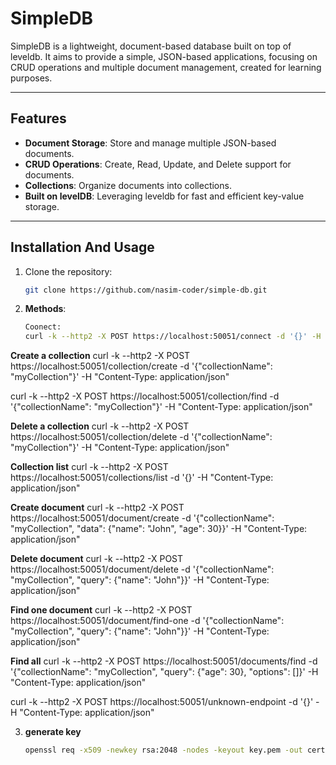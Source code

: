 # SimpleDB

SimpleDB is a lightweight, document-based database built on top of leveldb. It aims to provide a simple, JSON-based applications, focusing on CRUD operations and multiple document management, created for learning purposes.

---

## Features

- **Document Storage**: Store and manage multiple JSON-based documents.
- **CRUD Operations**: Create, Read, Update, and Delete support for documents.
- **Collections**: Organize documents into collections.
- **Built on levelDB**: Leveraging leveldb for fast and efficient key-value storage.

---

## Installation And Usage

1. Clone the repository:
   ```bash
   git clone https://github.com/nasim-coder/simple-db.git


2. **Methods**:
   ```bash
   Coonect:
   curl -k --http2 -X POST https://localhost:50051/connect -d '{}' -H "Content-Type: application/json"

**Create a collection**
   curl -k --http2 -X POST https://localhost:50051/collection/create -d '{"collectionName": "myCollection"}' -H "Content-Type: application/json"

   curl -k --http2 -X POST https://localhost:50051/collection/find -d '{"collectionName": "myCollection"}' -H "Content-Type: application/json"

**Delete a collection**
   curl -k --http2 -X POST https://localhost:50051/collection/delete -d '{"collectionName": "myCollection"}' -H "Content-Type: application/json"

**Collection list**
   curl -k --http2 -X POST https://localhost:50051/collections/list -d '{}' -H "Content-Type: application/json"

**Create document**
   curl -k --http2 -X POST https://localhost:50051/document/create -d '{"collectionName": "myCollection", "data": {"name": "John", "age": 30}}' -H "Content-Type: application/json"

**Delete document**
   curl -k --http2 -X POST https://localhost:50051/document/delete -d '{"collectionName": "myCollection", "query": {"name": "John"}}' -H "Content-Type: application/json"

**Find one document**
   curl -k --http2 -X POST https://localhost:50051/document/find-one -d '{"collectionName": "myCollection", "query": {"name": "John"}}' -H "Content-Type: application/json"

**Find all**
   curl -k --http2 -X POST https://localhost:50051/documents/find -d '{"collectionName": "myCollection", "query": {"age": 30}, "options": []}' -H "Content-Type: application/json"

   curl -k --http2 -X POST https://localhost:50051/unknown-endpoint -d '{}' -H "Content-Type: application/json"

3. **generate key**

   ```bash
   openssl req -x509 -newkey rsa:2048 -nodes -keyout key.pem -out cert.pem -days 365




